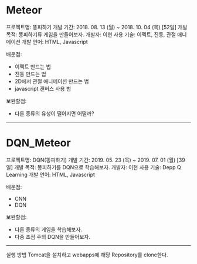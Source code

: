 # Meteor
프로젝트명: 똥피하기
개발 기간: 2018. 08. 13 (월) ~ 2018. 10. 04 (목) [52일]
개발 목적: 똥피하기류 게임을 만들어보자.
개발자: 이현
사용 기술: 이펙트, 진동, 관절 애니메이션
개발 언어: HTML, Javascript

배운점:
 - 이펙트 만드는 법
 - 진동 만드는 법
 - 2D에서 관절 애니메이션 만드는 법
 - javascript 캔버스 사용 법

보완할점:
 - 다른 종류의 유성이 떨어지면 어떨까?
 
--------------------------------------------------------
# DQN_Meteor
프로젝트명: DQN(똥피하기)
개발 기간: 2019. 05. 23 (목) ~ 2019. 07. 01 (월) [39일]
개발 목적: 똥피하기를 DQN으로 학습해보자.
개발자: 이현
사용 기술: Depp Q Learning
개발 언어: HTML, Javascript

배운점:
 - CNN
 - DQN

보완할점:
 - 다른 종류의 게임을 학습해보자.
 - 다중 초점 주의 DQN을 만들어보자.

--------------------------------------------------------
실행 방법
Tomcat을 설치하고 webapps에 해당 Repository를 clone한다.



